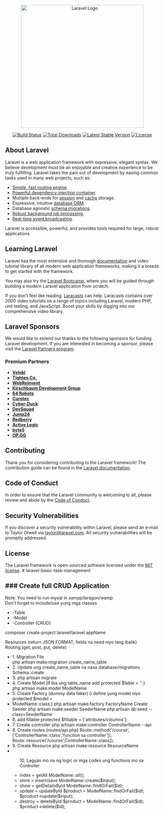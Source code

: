 <p align="center"><a href="https://laravel.com" target="_blank"><img src="https://raw.githubusercontent.com/laravel/art/master/logo-lockup/5%20SVG/2%20CMYK/1%20Full%20Color/laravel-logolockup-cmyk-red.svg" width="400" alt="Laravel Logo"></a></p>

<p align="center">
<a href="https://github.com/laravel/framework/actions"><img src="https://github.com/laravel/framework/workflows/tests/badge.svg" alt="Build Status"></a>
<a href="https://packagist.org/packages/laravel/framework"><img src="https://img.shields.io/packagist/dt/laravel/framework" alt="Total Downloads"></a>
<a href="https://packagist.org/packages/laravel/framework"><img src="https://img.shields.io/packagist/v/laravel/framework" alt="Latest Stable Version"></a>
<a href="https://packagist.org/packages/laravel/framework"><img src="https://img.shields.io/packagist/l/laravel/framework" alt="License"></a>
</p>

## About Laravel

Laravel is a web application framework with expressive, elegant syntax. We believe development must be an enjoyable and creative experience to be truly fulfilling. Laravel takes the pain out of development by easing common tasks used in many web projects, such as:

-   [Simple, fast routing engine](https://laravel.com/docs/routing).
-   [Powerful dependency injection container](https://laravel.com/docs/container).
-   Multiple back-ends for [session](https://laravel.com/docs/session) and [cache](https://laravel.com/docs/cache) storage.
-   Expressive, intuitive [database ORM](https://laravel.com/docs/eloquent).
-   Database agnostic [schema migrations](https://laravel.com/docs/migrations).
-   [Robust background job processing](https://laravel.com/docs/queues).
-   [Real-time event broadcasting](https://laravel.com/docs/broadcasting).

Laravel is accessible, powerful, and provides tools required for large, robust applications.

## Learning Laravel

Laravel has the most extensive and thorough [documentation](https://laravel.com/docs) and video tutorial library of all modern web application frameworks, making it a breeze to get started with the framework.

You may also try the [Laravel Bootcamp](https://bootcamp.laravel.com), where you will be guided through building a modern Laravel application from scratch.

If you don't feel like reading, [Laracasts](https://laracasts.com) can help. Laracasts contains over 2000 video tutorials on a range of topics including Laravel, modern PHP, unit testing, and JavaScript. Boost your skills by digging into our comprehensive video library.

## Laravel Sponsors

We would like to extend our thanks to the following sponsors for funding Laravel development. If you are interested in becoming a sponsor, please visit the [Laravel Partners program](https://partners.laravel.com).

### Premium Partners

-   **[Vehikl](https://vehikl.com/)**
-   **[Tighten Co.](https://tighten.co)**
-   **[WebReinvent](https://webreinvent.com/)**
-   **[Kirschbaum Development Group](https://kirschbaumdevelopment.com)**
-   **[64 Robots](https://64robots.com)**
-   **[Curotec](https://www.curotec.com/services/technologies/laravel/)**
-   **[Cyber-Duck](https://cyber-duck.co.uk)**
-   **[DevSquad](https://devsquad.com/hire-laravel-developers)**
-   **[Jump24](https://jump24.co.uk)**
-   **[Redberry](https://redberry.international/laravel/)**
-   **[Active Logic](https://activelogic.com)**
-   **[byte5](https://byte5.de)**
-   **[OP.GG](https://op.gg)**

## Contributing

Thank you for considering contributing to the Laravel framework! The contribution guide can be found in the [Laravel documentation](https://laravel.com/docs/contributions).

## Code of Conduct

In order to ensure that the Laravel community is welcoming to all, please review and abide by the [Code of Conduct](https://laravel.com/docs/contributions#code-of-conduct).

## Security Vulnerabilities

If you discover a security vulnerability within Laravel, please send an e-mail to Taylor Otwell via [taylor@laravel.com](mailto:taylor@laravel.com). All security vulnerabilities will be promptly addressed.

## License

The Laravel framework is open-sourced software licensed under the [MIT license](https://opensource.org/licenses/MIT).
#   l a r a v e l - b a s i c - t a s k - m a n a g e m e n t 
 
 

<h2>### Create full CRUD Application</h2>

<p>Note: You need to run mysql in xampp/laragon/wamp. <br>
Don't forget to include/use yung mga classes</p>
<ul>
<li>-Table</li>
<li>-Model</li>
<li>-Controller (CRUD)</li>
</ul>

<p>composer create-project laravel/laravel appName</p>

<p>Resources (return JSON FORMAT, fields na need niyo lang ibalik)<br>
Routing (get, post, put, delete)</p>

<ul>
<li>1. Migration File<br>
   php artisan make:migration create_name_table
<li>2. Update ung create_name_table na nasa database/migrations
   Schema::create
<li>3. php artisan migrate
<li>4. Create Model (if iba ung table_name add protected $table = '';)<br>
   php artisan make:model ModelName
<li>5. Create Factory (dummy data faker) (i define yung model niyo protected $model = <li>ModelName::class;)
   php artisan make:factory FactoryName
   Create Seeder
   php artisan make:seeder SeederName
   php artisan db:seed --class=SeederName
<li>6. add fillable
   protected $fillable = ['attributes/columns'];
<li>7. Create controller
   php artisan make:controller ControllerName --api
<li>8. Create routes (routes/api.php)
   Route::method('/course',['ControllerName::class','function sa controller']);
   Route::resource('/course',ControllerName::class]);
<li>9. Create Resource
   php artisan make:resource ResourceName
<li>
    <ul>
        <p>10. Lagyan mo na ng logic or mga codes ung functions mo sa Controller</p>
        <li>index = getAll ModelName::all();
        <li>store = insert/save ModelName::create($input);
        <li>show = getDetailsById ModelName::findOrFail($id);
        <li>update = updateById $product = ModelName::findOrFail($id);
        $product->update($input);
        <li>destroy = deleteById $product = ModelName::findOrFail($id);
        $product->delete($id);
    </ul>
</ul>
